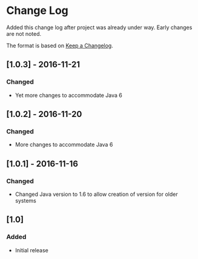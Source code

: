 # Change Log
Added this change log after project was already under way.  Early changes are not noted.

The format is based on [Keep a Changelog](http://keepachangelog.com/).

## [1.0.3] - 2016-11-21
### Changed
- Yet more changes to accommodate Java 6

## [1.0.2] - 2016-11-20
### Changed
- More changes to accommodate Java 6

## [1.0.1] - 2016-11-16
### Changed
- Changed Java version to 1.6 to allow creation of version for older systems

## [1.0]
### Added
- Initial release
